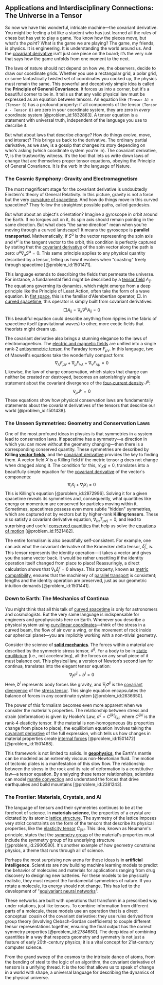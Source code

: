 ## Applications and Interdisciplinary Connections: The Universe in a Tensor

So now we have this wonderful, intricate machine—the covariant derivative. You might be feeling a bit like a student who has just learned all the rules of chess but has yet to play a game. You know how the pieces move, but what's the *point*? What is the game we are playing? The game, my friends, is physics. It is engineering. It is understanding the world around us. And the [covariant derivative](@article_id:151982) isn’t just one piece on the board; it’s the very rule that says how the game unfolds from one moment to the next.

The laws of nature should not depend on how we, the observers, decide to draw our coordinate grids. Whether you use a rectangular grid, a polar grid, or some fantastically twisted set of coordinates you cooked up, the physics must remain the same. This powerful and deceptively simple idea is called the **Principle of General Covariance**. It forces us into a corner, but it's a beautiful corner to be in. It tells us that any valid physical law must be expressed as an equation between tensors. An equation like `(Tensor A) = (Tensor B)` has a profound property: if all components of the tensor `(Tensor A - Tensor B)` are zero in your coordinate system, they are zero in *every* coordinate system [@problem_id:1832883]. A tensor equation is a statement with universal truth, independent of the language you use to describe it.

But what about laws that describe *change*? How do things evolve, move, and interact? This brings us back to the derivative. The ordinary partial derivative, as we saw, is a gossip that changes its story depending on who's asking (which coordinate system you're in). The covariant derivative, $\nabla$, is the trustworthy witness. It’s the tool that lets us write down laws of change that are themselves proper tensor equations, obeying the Principle of General Covariance. It is the verb in the language of Nature.

### The Cosmic Symphony: Gravity and Electromagnetism

The most magnificent stage for the covariant derivative is undoubtedly Einstein's theory of General Relativity. In this picture, gravity is not a force but the very [curvature of spacetime](@article_id:188986). And how do things move in this curved spacetime? They follow the straightest possible paths, called geodesics.

But what about an object's orientation? Imagine a gyroscope in orbit around the Earth. If no torques act on it, its spin axis should remain pointing in the same direction. But what does "the same direction" mean when you're moving through a curved landscape? It means the gyroscope is **parallel transported**. Mathematically, if $S^\alpha$ is the vector representing the spin axis and $u^\mu$ is the tangent vector to the orbit, this condition is perfectly captured by stating that the [covariant derivative](@article_id:151982) of the spin vector along the path is zero: $u^\mu \nabla_\mu S^\alpha = 0$. This same principle applies to any physical quantity described by a tensor, telling us how it evolves when "coasting" freely through spacetime [@problem_id:1501471].

This language extends to describing the fields that permeate the universe. For instance, a fundamental field might be described by a [tensor field](@article_id:266038) $A_{ij}$. The equations governing its dynamics, which might emerge from a deep principle like the Principle of Least Action, often take the form of a wave equation. In [flat space](@article_id:204124), this is the familiar d'Alembertian operator, $\Box$. In [curved spacetime](@article_id:184444), this operator is simply built from covariant derivatives:
$$ \Box A_{ij} = \nabla_k \nabla^k A_{ij} = 0 $$
This beautiful equation could describe anything from ripples in the fabric of spacetime itself (gravitational waves) to other, more exotic fields that theorists might dream up.

The covariant derivative also brings a stunning elegance to the laws of electromagnetism. The [electric and magnetic fields](@article_id:260853) are unified into a single rank-2 [antisymmetric tensor](@article_id:190596), the Faraday tensor $F_{\mu\nu}$. In this language, two of Maxwell's equations take the wonderfully compact form:
$$ \nabla_\lambda F_{\mu\nu} + \nabla_\mu F_{\nu\lambda} + \nabla_\nu F_{\lambda\mu} = 0 $$
Likewise, the law of charge conservation, which states that charge can neither be created nor destroyed, becomes an astonishingly simple statement about the covariant divergence of the [four-current density](@article_id:262074) $J^\mu$:
$$ \nabla_\mu J^\mu = 0 $$
These equations show how physical conservation laws are fundamentally statements about the covariant derivatives of the tensors that describe our world [@problem_id:1501438].

### The Unseen Symmetries: Geometry and Conservation Laws

One of the most profound ideas in physics is that symmetries in a system lead to conservation laws. If spacetime has a symmetry—a direction in which you can move without the geometry changing—then there is a corresponding conserved quantity. These symmetries are described by **Killing [vector fields](@article_id:160890)**, and the [covariant derivative](@article_id:151982) provides the key to finding them. A vector field $X$ is a Killing field if the metric tensor $g$ does not change when dragged along it. The condition for this, $\mathcal{L}_X g=0$, translates into a beautifully simple equation for the [covariant derivative](@article_id:151982) of the vector's components:
$$ \nabla_i X_j + \nabla_j X_i = 0 $$
This is Killing's equation [@problem_id:2972996]. Solving it for a given spacetime reveals its symmetries and, consequently, what quantities like energy or momentum are conserved for particles moving within it. Sometimes, spacetimes possess even more subtle "hidden" symmetries, which are captured not by vectors but by higher-rank **Killing tensors**. These also satisfy a covariant derivative equation, $\nabla_{(\alpha} T_{\mu\nu)} = 0$, and lead to surprising and useful [conserved quantities](@article_id:148009) that help us solve the [equations of motion](@article_id:170226) [@problem_id:1521482].

The entire formalism is also beautifully self-consistent. For example, one can ask what the covariant derivative of the Kronecker delta tensor, $\delta^i_j$, is. This tensor represents the identity operation—it takes a vector and gives you the same vector back. It would be rather unsettling if the identity operation itself changed from place to place! Reassuringly, a direct calculation shows that $\nabla_k \delta^i_j = 0$ always. This property, known as [metric compatibility](@article_id:265416), ensures that the machinery of [parallel transport](@article_id:160177) is consistent; lengths and the identity operation are preserved, just as our geometric intuition demands [@problem_id:1501441].

### Down to Earth: The Mechanics of Continua

You might think that all this talk of [curved spacetime](@article_id:184444) is only for astronomers and cosmologists. But the very same language is indispensable for engineers and geophysicists here on Earth. Whenever you describe a physical system using [curvilinear coordinates](@article_id:178041)—think of the stress in a curved beam, the flow of air over a wing, or the movement of rock inside our spherical planet—you are implicitly working with a non-trivial geometry.

Consider the science of **[solid mechanics](@article_id:163548)**. The forces within a material are described by the symmetric stress tensor, $\sigma^{ij}$. For a body to be in [static equilibrium](@article_id:163004) (i.e., not accelerating), all the forces on any small piece of it must balance out. This physical law, a version of Newton’s second law for continua, translates into the elegant tensor equation:
$$ \nabla_j \sigma^{ij} + b^i = 0 $$
Here, $b^i$ represents body forces like gravity, and $\nabla_j \sigma^{ij}$ is the [covariant divergence](@article_id:274545) of the [stress tensor](@article_id:148479). This single equation encapsulates the balance of forces in any coordinate system [@problem_id:2636650].

The power of this formalism becomes even more apparent when we consider the material's properties. The relationship between stress and strain (deformation) is given by Hooke's Law, $\sigma^{ij} = C^{ijkl} \epsilon_{kl}$, where $C^{ijkl}$ is the rank-4 elasticity tensor. If the material is non-homogeneous (its properties change from place to place), the equilibrium equation involves taking the [covariant derivative](@article_id:151982) of the full expression, which tells us how changes in material properties create [internal forces](@article_id:167111) [@problem_id:1501472] [@problem_id:1501488].

This framework is not limited to solids. In **[geophysics](@article_id:146848)**, the Earth's mantle can be modeled as an extremely viscous non-Newtonian fluid. The motion of tectonic plates is a manifestation of this slow flow. The relationship between the stress in the rock and its rate of deformation is a constitutive law—a tensor equation. By analyzing these tensor relationships, scientists can model [mantle convection](@article_id:202999) and understand the forces that drive earthquakes and build mountains [@problem_id:2381243].

### The Frontier: Materials, Crystals, and AI

The language of tensors and their symmetries continues to be at the forefront of science. In **materials science**, the properties of a crystal are dictated by its atomic [lattice structure](@article_id:145170). The symmetry of the lattice imposes very strict constraints on the form of the tensors that describe its physical properties, like the [elasticity tensor](@article_id:170234) $C_{ijkl}$. This idea, known as Neumann's principle, states that the [symmetry group](@article_id:138068) of the material's properties must include the symmetry group of its underlying structure [@problem_id:2900580]. It's another example of how geometry constrains physics, a theme that runs through all of science.

Perhaps the most surprising new arena for these ideas is in **artificial intelligence**. Scientists are now building machine learning models to predict the behavior of molecules and materials for applications ranging from drug discovery to designing new batteries. For these models to be physically realistic, they must respect the fundamental symmetries of nature. If you rotate a molecule, its energy should not change. This has led to the development of "[equivariant neural networks](@article_id:136943)".

These networks are built with operations that transform in a prescribed way under rotations, just like tensors. To combine information from different parts of a molecule, these models use an operation that is a direct conceptual cousin of the covariant derivative: they use rules derived from group theory (involving Clebsch-Gordan coefficients) to couple different tensor representations together, ensuring the final output has the correct symmetry properties [@problem_id:2784680]. The deep idea of combining quantities in a way that respects geometry and symmetry is not just a feature of early 20th-century physics; it is a vital concept for 21st-century computer science.

From the grand sweep of the cosmos to the intricate dance of atoms, from the bending of steel to the logic of an algorithm, the covariant derivative of tensors is a unifying thread. It is the tool that allows us to speak of change in a world with shape, a universal language for describing the dynamics of the physical universe.